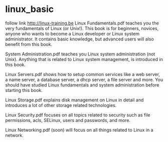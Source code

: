 # linux_basic
follow link http://linux-training.be
Linux Fundamentals.pdf teaches you the very fundamentals of Linux (or Unix!). This book is for beginners, novices, anyone who wants to become a Linux developer or Linux system administrator. It contains basic knowledge, but advanced users will also benefit from this book.

System Administration.pdf teaches you Linux system administration (not Unix). Anything that is related to Linux system management, is introduced in this book.

Linux Servers.pdf shows how to setup common services like a web server, a name server, a database server, a dhcp server, a file server and more. You should have studied Linux fundamentals and system administration before starting this book.

Linux Storage.pdf explains disk management on Linux in detail and introduces a lot of other storage related technologies.

Linux Security.pdf focuses on all topics related to security such as file permissions, acls, SELinux, users and passwords, and more.

Linux Networking.pdf (soon) will focus on all things related to Linux in a network.
